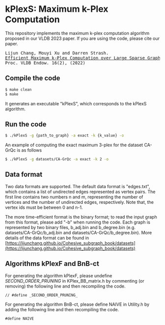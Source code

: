 # kPlexS: Maximum k-Plex Computation

This repository implements the maximum k-plex computation algorithm proposed in our VLDB 2023 paper. If you are using the code, please cite our paper.
<pre>
Lijun Chang, Mouyi Xu and Darren Strash.
<a href="https://lijunchang.github.io/pdf/2022-Maximum-kPlex.pdf">Efficient Maximum k-Plex Computation over Large Sparse Graphs.</a>
Proc. VLDB Endow. 16(2), (2022)
</pre>

## Compile the code

```sh
$ make clean
$ make
```
It generates an executable "kPlexS", which corresponds to the kPlexS algorithm.

## Run the code

```sh
$ ./kPlexS -g {path_to_graph} -a exact -k {k_value} -o
```

An example of computing the exact maximum 3-plex for the dataset CA-GrQc is as follows
```sh
$ ./kPlexS -g datasets/CA-GrQc -a exact -k 2 -o
```

## Data format
Two data formats are supported. The default data format is "edges.txt", which contains a list of undirected edges represented as vertex pairs. The first line contains two numbers n and m, representing the number of vertices and the number of undirected edges, respectively. Note that, the vertex ids must be between 0 and n-1.

The more time-efficient format is the binary format; to read the input graph from this format, please add "-b" when running the code. Each graph is represented by two binary files, b_adj.bin and b_degree.bin (e.g. datasets/CA-GrQc/b_adj.bin and datasets/CA-GrQc/b_degree.bin). More details of the data format can be found in [https://lijunchang.github.io/Cohesive_subgraph_book/datasets](https://lijunchang.github.io/Cohesive_subgraph_book/datasets)

## Algorithms kPlexF and BnB-ct

For generating the algorithm kPlexF, please undefine _SECOND_ORDER_PRUNING_ in KPlex_BB_matrix.h by commenting (or removing) the following line and then recompiling the code.
```
// #define _SECOND_ORDER_PRUNING_
```

For generating the algorithm BnB-ct, please define NAIVE in Utility.h by adding the following line and then recompiling the code.
```
#define NAIVE
```
